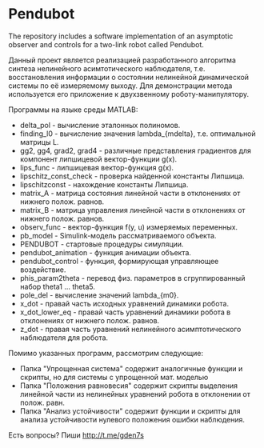 # Pendubot
The repository includes a software implementation of an asymptotic observer and controls for a two-link robot called Pendubot.

Данный проект является реализацией разработанного алгоритма синтеза нелинейного асимтотического наблюдателя, т.е. 
восстановления информации о состоянии нелинейной динамической системы по её измеряемому выходу. Для демонстрации метода
используется его приложение к двухзвенному роботу-манипулятору.

Программы на языке среды MATLAB:
- delta_pol - вычисление эталонных полиномов.
- finding_l0 - вычисление значения lambda_{mdelta}, т.е. оптимальной матрицы L.
- gg2, gg4, grad2, grad4 - различные представления градиентов для компонент липшицевой вектор-функции g(x).
- lips_func - липшицевая вектор-функция g(x).
- lipschitz_const_check - проверка найденной константы Липшица.
- lipschitzconst - нахождение константы Липшица.
- matrix_A - матрица состояния линейной части в отклонениях от нижнего полож. равнов.
- matrix_B - матрица управления линейной части в отклонениях от нижнего полож. равнов.
- observ_func - вектор-функция f(y, u) измеряемых переменных.
- pb_model - Simulink-модель рассматриваемого объекта.
- PENDUBOT - стартовые процедуры симуляции.
- pendubot_animation - функция анимации объекта.
- pendubot_control - функция, формирующая управляющее воздействие.
- phis_param2theta - перевод физ. параметров в сгруппированный набор theta1 ... theta5.
- pole_del - вычисление значений lambda_{m0}.
- x_dot - правай часть исходных уравнений динамики робота.
- x_dot_lower_eq - правай часть уравнений динамики робота в отклонениях от нижнего полож. равнов.
- z_dot - правая часть уравнений нелинейного асимптотического наблюдателя для робота.

Помимо указанных программ, рассмотрим следующие:
- Папка "Упрощенная система" содержит аналогичные функции и скрипты, но для системы с упрощенной мат. моделью
- Папка "Положения равновесия" содержит скрипты выделения линейной части из нелинейных уравнений робота в отклонении от полож. равн.
- Папка "Анализ устойчивости" содержит функции и скрипты для анализа устойчивости нулевого положения ошибки наблюдения.

Есть вопросы? Пиши http://t.me/gden7s
